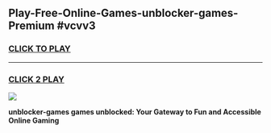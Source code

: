 
## Play-Free-Online-Games-unblocker-games-Premium #vcvv3
<h3>
<a href="https://premium.freeplayer.one?title=unblocker-games&ref=8M">CLICK TO PLAY</a></h3>
<hr>

<h3>
<a href="https://premium.freeplayer.one?title=unblocker-games&ref=8M">CLICK 2 PLAY</a>
  
</h3>

<a href="https://premium.freeplayer.one?title=unblocker-games&ref=8M"><img src="https://clearcache.store/games.png"></a>


**unblocker-games games unblocked: Your Gateway to Fun and Accessible Online Gaming**
